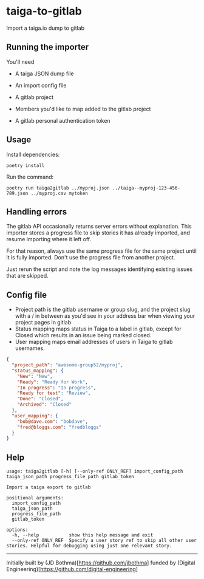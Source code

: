 # taiga-to-gitlab

Import a taiga.io dump to gitlab


## Running the importer

You'll need

- A taiga JSON dump file
- An import config file
- A gitlab project
- Members you'd like to map added to the gitlab project

- A gitlab personal authentication token

## Usage

Install dependencies:

    poetry install

Run the command:

    poetry run taiga2gitlab ../myproj.json ../taiga--myproj-123-456-789.json ../myproj.csv mytoken


## Handling errors

The gitlab API occasionally returns server errors without explanation. This importer stores a progress file to skip stories it has already imported, and resume importing where it left off.

For that reason, always use the same progress file for the same project until it is fully imported. Don't use the progress file from another project.

Just rerun the script and note the log messages identifying existing issues that are skipped.


## Config file

- Project path is the gitlab username or group slug, and the project slug with a / in between as you'd see in your address bar when viewing your project pages in gitlab
- Status mapping maps status in Taiga to a label in gitlab, except for Closed which results in an issue being marked closed.
- User mapping maps email addresses of users in Taiga to gitlab usernames.

```json
{
  "project_path": "awesome-group52/myproj",
  "status_mapping": {
    "New": "New",
    "Ready": "Ready for Work",
    "In progress": "In progress",
    "Ready for test": "Review",
    "Done": "Closed",
    "Archived": "Closed"
  },
  "user_mapping": {
    "bob@dave.com": "bobdave",
    "fred@bloggs.com": "fredbloggs"
  }
}
```


## Help

```
usage: taiga2gitlab [-h] [--only-ref ONLY_REF] import_config_path taiga_json_path progress_file_path gitlab_token

Import a taiga export to gitlab

positional arguments:
  import_config_path
  taiga_json_path
  progress_file_path
  gitlab_token

options:
  -h, --help           show this help message and exit
  --only-ref ONLY_REF  Specify a user story ref to skip all other user stories. Helpful for debugging using just one relevant story.
```

-----

Initially built by (JD Bothma)[https://github.com/jbothma] funded by (Digital Engineering)[https://github.com/digital-engineering]
